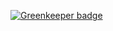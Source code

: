 
[![Greenkeeper badge](https://badges.greenkeeper.io/Lepozepo/reactivereact.svg)](https://greenkeeper.io/)
